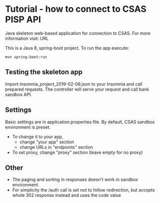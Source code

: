 Tutorial - how to connect to CSAS PISP API
=====================================
Java skeleton web-based application for connection to CSAS.
For more information visit: URL

This is a Java 8, spring-boot project. To run the app execute:

`mvn spring-boot:run`

## Testing the skeleton app
Import insomnia_project_2019-02-08.json to your Insomnia and call prepared requests.
The controller will serve your request and call bank sandbox API.

## Settings 
Basic settings are in application.properties file. By default, CSAS sandbox environment is preset. 
- To change it to your app, 
    - change "your app" section
    - change URLs in "endpoints" section
- To set proxy, change "proxy" section (leave empty for no proxy)

## Other
- The paging and sorting in responses doesn't work in sandbox environment.
- For simplicity the /auth call is set not to follow redirection, but accepts 
whole 302 response instead and uses the code value
